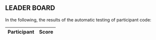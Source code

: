 ## LEADER BOARD

In the following, the results of the automatic testing of participant code:

| Participant  | Score |
|---|---|



